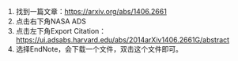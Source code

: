 1. 找到一篇文章：https://arxiv.org/abs/1406.2661
2. 点击右下角NASA ADS
3. 点击左下角Export Citation：https://ui.adsabs.harvard.edu/abs/2014arXiv1406.2661G/abstract
4. 选择EndNote，会下载一个文件，双击这个文件即可。

